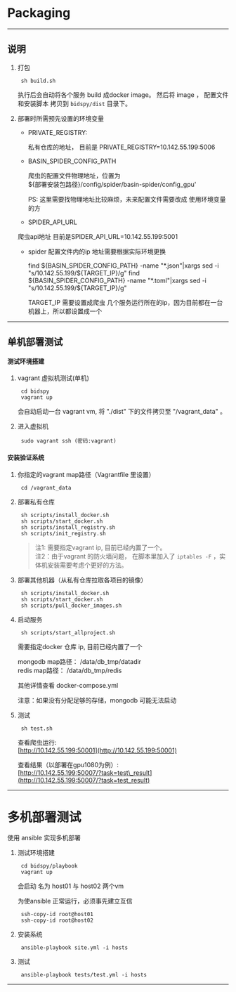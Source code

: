 # Packaging

---

## 说明

1. 打包

   ```
    sh build.sh
   ```

   执行后会自动将各个服务 build 成docker image。 然后将 image ， 配置文件和安装脚本 拷贝到 `bidspy/dist` 目录下。

2. 部署时所需预先设置的环境变量

   * PRIVATE\_REGISTRY:

     私有仓库的地址， 目前是 PRIVATE\_REGISTRY=10.142.55.199:5006

   * BASIN\_SPIDER\_CONFIG\_PATH

     爬虫的配置文件物理地址，位置为  
       ${部署安装包路径}/config/spider/basin-spider/config\_gpu'

     PS: 这里需要找物理地址比较麻烦，未来配置文件需要改成 使用环境变量的方

   * SPIDER_API_URL

    爬虫api地址 目前是SPIDER_API_URL=10.142.55.199:5001

   * spider 配置文件内的ip 地址需要根据实际环境更换

      find ${BASIN_SPIDER_CONFIG_PATH} -name "*.json"|xargs sed -i "s/10.142.55.199/${TARGET_IP}/g"
      find ${BASIN_SPIDER_CONFIG_PATH} -name "*.toml"|xargs sed -i "s/10.142.55.199/${TARGET_IP}/g"

      TARGET_IP 需要设置成爬虫 几个服务运行所在的ip，因为目前都在一台机器上，所以都设置成一个

---

## 单机部署测试

#### 测试环境搭建

1. vagrant 虚拟机测试\(单机\)

   ```
    cd bidspy
    vagrant up
   ```

   会自动启动一台 vagrant vm, 将 "./dist" 下的文件拷贝至 "/vagrant\_data" 。

2. 进入虚拟机

   ```
    sudo vagrant ssh (密码:vagrant)
   ```

#### 安装验证系统

1. 你指定的vagrant map路径（Vagrantfile 里设置）

   ```
    cd /vagrant_data
   ```

2. 部署私有仓库

   ```
    sh scripts/install_docker.sh
    sh scripts/start_docker.sh
    sh scripts/install_registry.sh
    sh scripts/init_registry.sh
   ```

   > 注1: 需要指定vagrant ip, 目前已经内置了一个。  
   > 注2：由于vagrant 的防火墙问题， 在脚本里加入了 `iptables -F` ，实体机安装需要考虑个更好的方法。

3. 部署其他机器（从私有仓库拉取各项目的镜像）

   ```
    sh scripts/install_docker.sh
    sh scripts/start_docker.sh
    sh scripts/pull_docker_images.sh
   ```

4. 启动服务

   ```
    sh scripts/start_allproject.sh
   ```

   需要指定docker 仓库 ip, 目前已经内置了一个

   mongodb map路径： /data/db\_tmp/datadir  
    redis map路径： /data/db\_tmp/redis

   其他详情查看 docker-compose.yml

   注意：如果没有分配足够的存储，mongodb 可能无法启动

5. 测试

   ```
    sh test.sh
   ```

   查看爬虫运行:  
    [http://10.142.55.199:50001](http://10.142.55.199:50001)

   查看结果（以部署在gpu1080为例）:  
    [http://10.142.55.199:50007/?task=test\_result](http://10.142.55.199:50007/?task=test_result)

---

# 多机部署测试

使用 ansible 实现多机部署

1. 测试环境搭建

   ```
    cd bidspy/playbook
    vagrant up
   ```

   会启动 名为 host01 与 host02 两个vm

   为使ansible 正常运行，必须事先建立互信

   ```
    ssh-copy-id root@host01
    ssh-copy-id root@host02
   ```

2. 安装系统

   ```
    ansible-playbook site.yml -i hosts
   ```

3. 测试

   ```
    ansible-playbook tests/test.yml -i hosts
   ```

---



